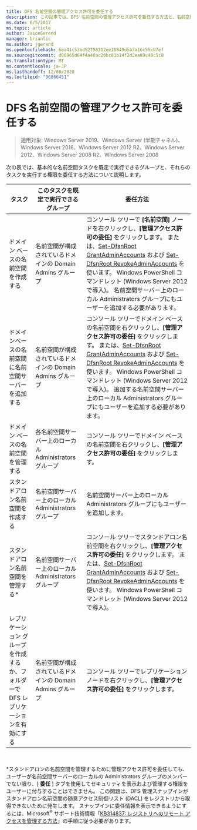```yaml
---
title: DFS 名前空間の管理アクセス許可を委任する
description: この記事では、DFS 名前空間の管理アクセス許可を委任する方法と、名前空間タスクを既定で実行できるグループについて説明します。
ms.date: 6/5/2017
ms.topic: article
author: JasonGerend
manager: brianlic
ms.author: jgerend
ms.openlocfilehash: 6ea41c53bd52758312ee16849d5a7a16c55c07ef
ms.sourcegitcommit: d08965d64f4a40ac20bc81b14f2d2ea89c48c5c8
ms.translationtype: MT
ms.contentlocale: ja-JP
ms.lasthandoff: 12/08/2020
ms.locfileid: "96866451"
---
```

# <a name="delegate-management-permissions-for-dfs-namespaces"></a>DFS 名前空間の管理アクセス許可を委任する

> 適用対象: Windows Server 2019、Windows Server (半期チャネル)、Windows Server 2016、Windows Server 2012 R2、Windows Server 2012、Windows Server 2008 R2、Windows Server 2008

次の表では、基本的な名前空間タスクを既定で実行できるグループと、それらのタスクを実行する権限を委任する方法について説明します。

|タスク | このタスクを既定で実行できるグループ | 委任方法 |
|---|---|---|
|ドメイン ベースの名前空間を作成する|名前空間が構成されているドメインの Domain Admins グループ|コンソール ツリーで **[名前空間]** ノードを右クリックし、**[管理アクセス許可の委任]** をクリックします。 または、[Set-DfsnRoot GrantAdminAccounts](/powershell/module/dfsn/set-dfsnroot) および [Set-DfsnRoot RevokeAdminAccounts](/powershell/module/dfsn/set-dfsnroot) を使います。 Windows PowerShell コマンドレット (Windows Server 2012 で導入)。 名前空間サーバー上のローカル Administrators グループにもユーザーを追加する必要があります。|
|ドメインベースの名前空間に名前空間サーバーを追加する|名前空間が構成されているドメインの Domain Admins グループ| コンソール ツリーでドメイン ベースの名前空間を右クリックし、**[管理アクセス許可の委任]** をクリックします。 または、[Set-DfsnRoot GrantAdminAccounts](/powershell/module/dfsn/set-dfsnroot) および [Set-DfsnRoot RevokeAdminAccounts](/powershell/module/dfsn/set-dfsnroot) を使います。 Windows PowerShell コマンドレット (Windows Server 2012 で導入)。 追加する名前空間サーバー上のローカル Administrators グループにもユーザーを追加する必要があります。|
|ドメイン ベースの名前空間を管理する|各名前空間サーバー上のローカル Administrators グループ| コンソール ツリーでドメイン ベースの名前空間を右クリックし、**[管理アクセス許可の委任]** をクリックします。 |
|スタンドアロン名前空間を作成する|名前空間サーバー上のローカル Administrators グループ| 名前空間サーバー上のローカル Administrators グループにもユーザーを追加します。 |
|スタンドアロン名前空間を管理する*|名前空間サーバー上のローカル Administrators グループ| コンソール ツリーでスタンドアロン名前空間を右クリックし、**[管理アクセス許可の委任]** をクリックします。 または、[Set-DfsnRoot GrantAdminAccounts](/powershell/module/dfsn/set-dfsnroot) および [Set-DfsnRoot RevokeAdminAccounts](/powershell/module/dfsn/set-dfsnroot) を使います。 Windows PowerShell コマンドレット (Windows Server 2012 で導入)。|
|レプリケーション グループを作成するか、フォルダーで DFS レプリケーションを有効にする|名前空間が構成されているドメインの Domain Admins グループ| コンソール ツリーでレプリケーション ノードを右クリックし、**[管理アクセス許可の委任]** をクリックします。 |

<br />

\*スタンドアロンの名前空間を管理するために管理アクセス許可を委任しても、ユーザーが名前空間サーバーのローカルの Administrators グループのメンバーでない限り、[ **委任** ] タブを使用してセキュリティを表示および管理する権限をユーザーに付与することはできません。 この問題は、DFS 管理スナップインがスタンドアロン名前空間の随意アクセス制御リスト (DACL) をレジストリから取得できないために発生します。 スナップインに委任情報を表示できるようにするには、Microsoft<sup>®</sup> サポート技術情報「[KB314837: レジストリへのリモート アクセスを管理する方法](https://go.microsoft.com/fwlink?linkid=46803)」の手順に従う必要があります。
